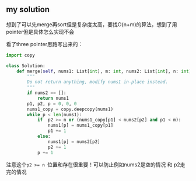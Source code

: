 ## my solution 

想到了可以先merge再sort但是复杂度太高，要找O(n+m)的算法，想到了用pointer但是具体怎么实现不会  

看了three pointer思路写出来的：
```python
import copy

class Solution:
    def merge(self, nums1: List[int], m: int, nums2: List[int], n: int) -> None:
        """
        Do not return anything, modify nums1 in-place instead.
        """
        if nums2 == []:
            return nums1
        p1, p2, p = 0, 0, 0
        nums1_copy = copy.deepcopy(nums1)
        while p < len(nums1):
            if  p2 >= n or (nums1_copy[p1] < nums2[p2] and p1 < m):
                nums1[p] = nums1_copy[p1] 
                p1 += 1
            else:
                nums1[p] = nums2[p2]
                p2 += 1
            p += 1
```
注意这个`p2 >= n `位置和存在很重要！可以防止例如nums2是空的情况 和 p2走完的情况


